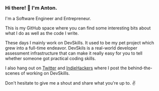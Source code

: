 ### Hi there! 👋 I'm Anton.

I'm a Software Engineer and Entrepreneur.

This is my GitHub space where you can find some interesting bits about what I do as well as the code I write.

These days I mainly work on DevSkills. It used to be my pet project which grew into a full-time endeavor. DevSkils is a real-world developer assessment infrastructure that can make it really easy for you to tell whether someone got practical coding skills.

I also hang out on [Twitter](https://twitter.com/fenskexyz) and [IndieHackers](https://www.indiehackers.com/fenske) where I post the behind-the-scenes of working on DevSkills.

Don't hesitate to give me a shout and share what you're up to. ✌️ 
